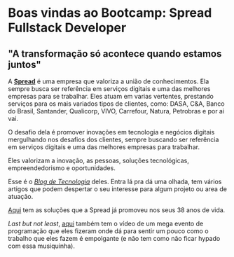 # Boas vindas ao Bootcamp: Spread Fullstack Developer

## "A transformação só acontece quando estamos juntos"

A [**Spread**](https://spread.com.br/?gclid=Cj0KCQjw06OTBhC_ARIsAAU1yOXrKc896pbH182Neb_L1eqzPCDcZG1e3GRV_diqcxVrDdmVqI8RiWwaAtu1EALw_wcB) é uma empresa que valoriza a união de conhecimentos. Ela sempre busca ser referência em serviços digitais e uma das melhores empresas para se trabalhar.
Eles atuam em varias vertentes, prestando serviços para os mais variados tipos de clientes, como: DASA, C&A, Banco do Brasil, Santander, Qualicorp, VIVO, Carrefour, Natura, Petrobras e por ai vai.

O desafio dela é promover inovações em tecnologia e negócios digitais mergulhando nos desafios dos clientes, sempre buscando ser referência em serviços digitais e uma das melhores empresas para trabalhar.

Eles valorizam a inovação, as pessoas, soluções tecnológicas, empreendedorismo e oportunidades.

Esse é o _[Blog de Tecnologia](https://spread.com.br/blog-conteudos-de-tecnologia/)_ deles. Entra lá pra dá uma olhada, tem vários artigos que podem despertar o seu interesse para algum projeto ou area de atuação.

[Aqui](https://spread.com.br/#solucoes) tem as soluções que a Spread já promoveu nos seus 38 anos de vida.


_Last but not least_, [aqui](https://www.youtube.com/watch?v=F0jjo1RnZxA) também tem o vídeo de um mega evento de programação que eles fizeram onde dá para sentir um pouco como o trabalho que eles fazem é empolgante (e não tem como não ficar hypado com essa musiquinha).
